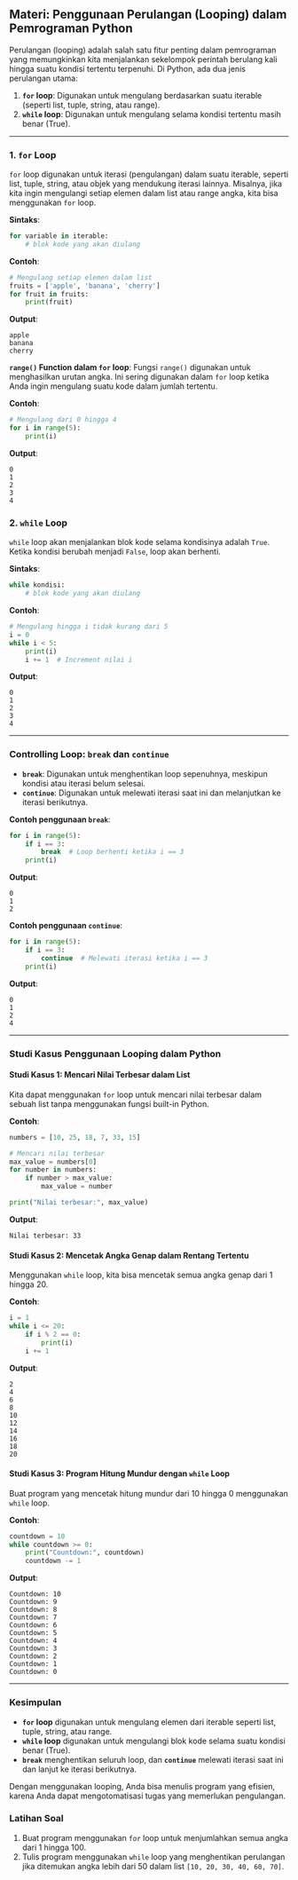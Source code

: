## **Materi: Penggunaan Perulangan (Looping) dalam Pemrograman Python**

Perulangan (looping) adalah salah satu fitur penting dalam pemrograman yang memungkinkan kita menjalankan sekelompok perintah berulang kali hingga suatu kondisi tertentu terpenuhi. Di Python, ada dua jenis perulangan utama:

1. **`for` loop**: Digunakan untuk mengulang berdasarkan suatu iterable (seperti list, tuple, string, atau range).
2. **`while` loop**: Digunakan untuk mengulang selama kondisi tertentu masih benar (True).

---

### **1. `for` Loop**

`for` loop digunakan untuk iterasi (pengulangan) dalam suatu iterable, seperti list, tuple, string, atau objek yang mendukung iterasi lainnya. Misalnya, jika kita ingin mengulangi setiap elemen dalam list atau range angka, kita bisa menggunakan `for` loop.

**Sintaks**:
```python
for variable in iterable:
    # blok kode yang akan diulang
```

**Contoh**:
```python
# Mengulang setiap elemen dalam list
fruits = ['apple', 'banana', 'cherry']
for fruit in fruits:
    print(fruit)
```
**Output**:
```
apple
banana
cherry
```

**`range()` Function dalam `for` loop**:
Fungsi `range()` digunakan untuk menghasilkan urutan angka. Ini sering digunakan dalam `for` loop ketika Anda ingin mengulang suatu kode dalam jumlah tertentu.

**Contoh**:
```python
# Mengulang dari 0 hingga 4
for i in range(5):
    print(i)
```
**Output**:
```
0
1
2
3
4
```

### **2. `while` Loop**

`while` loop akan menjalankan blok kode selama kondisinya adalah `True`. Ketika kondisi berubah menjadi `False`, loop akan berhenti.

**Sintaks**:
```python
while kondisi:
    # blok kode yang akan diulang
```

**Contoh**:
```python
# Mengulang hingga i tidak kurang dari 5
i = 0
while i < 5:
    print(i)
    i += 1  # Increment nilai i
```
**Output**:
```
0
1
2
3
4
```

---

### **Controlling Loop**: `break` dan `continue`

- **`break`**: Digunakan untuk menghentikan loop sepenuhnya, meskipun kondisi atau iterasi belum selesai.
- **`continue`**: Digunakan untuk melewati iterasi saat ini dan melanjutkan ke iterasi berikutnya.

**Contoh penggunaan `break`**:
```python
for i in range(5):
    if i == 3:
        break  # Loop berhenti ketika i == 3
    print(i)
```
**Output**:
```
0
1
2
```

**Contoh penggunaan `continue`**:
```python
for i in range(5):
    if i == 3:
        continue  # Melewati iterasi ketika i == 3
    print(i)
```
**Output**:
```
0
1
2
4
```

---

### **Studi Kasus Penggunaan Looping dalam Python**

#### **Studi Kasus 1: Mencari Nilai Terbesar dalam List**

Kita dapat menggunakan `for` loop untuk mencari nilai terbesar dalam sebuah list tanpa menggunakan fungsi built-in Python.

**Contoh**:
```python
numbers = [10, 25, 18, 7, 33, 15]

# Mencari nilai terbesar
max_value = numbers[0]
for number in numbers:
    if number > max_value:
        max_value = number

print("Nilai terbesar:", max_value)
```
**Output**:
```
Nilai terbesar: 33
```

#### **Studi Kasus 2: Mencetak Angka Genap dalam Rentang Tertentu**

Menggunakan `while` loop, kita bisa mencetak semua angka genap dari 1 hingga 20.

**Contoh**:
```python
i = 1
while i <= 20:
    if i % 2 == 0:
        print(i)
    i += 1
```
**Output**:
```
2
4
6
8
10
12
14
16
18
20
```

#### **Studi Kasus 3: Program Hitung Mundur dengan `while` Loop**

Buat program yang mencetak hitung mundur dari 10 hingga 0 menggunakan `while` loop.

**Contoh**:
```python
countdown = 10
while countdown >= 0:
    print("Countdown:", countdown)
    countdown -= 1
```
**Output**:
```
Countdown: 10
Countdown: 9
Countdown: 8
Countdown: 7
Countdown: 6
Countdown: 5
Countdown: 4
Countdown: 3
Countdown: 2
Countdown: 1
Countdown: 0
```

---

### **Kesimpulan**

- **`for` loop** digunakan untuk mengulang elemen dari iterable seperti list, tuple, string, atau range.
- **`while` loop** digunakan untuk mengulangi blok kode selama suatu kondisi benar (True).
- **`break`** menghentikan seluruh loop, dan **`continue`** melewati iterasi saat ini dan lanjut ke iterasi berikutnya.

Dengan menggunakan looping, Anda bisa menulis program yang efisien, karena Anda dapat mengotomatisasi tugas yang memerlukan pengulangan.

### **Latihan Soal**

1. Buat program menggunakan `for` loop untuk menjumlahkan semua angka dari 1 hingga 100.
2. Tulis program menggunakan `while` loop yang menghentikan perulangan jika ditemukan angka lebih dari 50 dalam list `[10, 20, 30, 40, 60, 70]`.